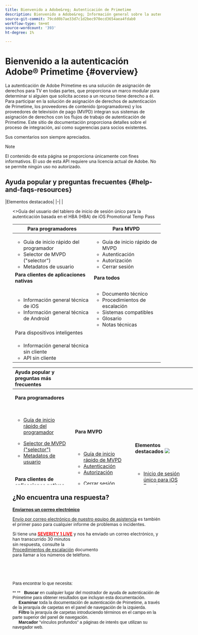 ```yaml
---
title: Bienvenido a Adobe&reg; Autenticación de Primetime
description: Bienvenido a Adobe&reg; Información general sobre la autenticación de Primetime
source-git-commit: 79cdd0b7ae33d7c1d2bec970ecd3654aea4fdab0
workflow-type: tm+mt
source-wordcount: '393'
ht-degree: 1%

---
```



# Bienvenido a la autenticación Adobe® Primetime {#overview}

La autenticación de Adobe Primetime es una solución de asignación de derechos para TV en todas partes, que proporciona un marco modular para determinar si alguien que solicita acceso a un recurso tiene derecho a él. Para participar en la solución de asignación de derechos de autenticación de Primetime, los proveedores de contenido (programadores) y los proveedores de televisión de pago (MVPD) integran sus sistemas de asignación de derechos con los flujos de trabajo de autenticación de Primetime. Este sitio de documentación proporciona detalles sobre el proceso de integración, así como sugerencias para socios existentes.

Sus comentarios son siempre apreciados.

>[!NOTE]
>
>El contenido de esta página se proporciona únicamente con fines informativos. El uso de esta API requiere una licencia actual de Adobe. No se permite ningún uso no autorizado.

## Ayuda popular y preguntas frecuentes {#help-and-faqs-resources}

|Elementos destacados| |-| |<ul>&lt;>Guía del usuario del tablero de inicio de sesión único para la autenticación basada en el HBA (HBA) de iOS Promotional Temp Pass

| Para programadores | Para MVPD |
|----------------------------------------------------------------------------------|-------------------------------------------------------------------------------------------------|
| <ul><li>Guía de inicio rápido del programador</li><li> Selector de MVPD (&quot;selector&quot;)</li><li>Metadatos de usuario</li></ul> | <ul><li>Guía de inicio rápido de MVPD</li><li>Autenticación</li><li>Autorización</li><li>Cerrar sesión</li></ul> |
| **Para clientes de aplicaciones nativas** | **Para todos** |
| <ul><li>Información general técnica de iOS</li><li>Información general técnica de Android</li></ul> | <ul><li>Documento técnico</li><li>Procedimientos de escalación</li><li>Sistemas compatibles</li><li>Glosario</li><li>Notas técnicas</li></ul> |
| Para dispositivos inteligentes |  |
| <ul><li>Información general técnica sin cliente</li><li>API sin cliente</li></ul> |

<div id="startcontainer">

<div class="table">

<table id="start-topic-table" data-border="0" data-cellpadding="0" data-cellspacing="0" style="height: 380px; width: 584px;">
<colgroup>
<col style="width: 33%" />
<col style="width: 33%" />
<col style="width: 33%" />
</colgroup>
<thead>
<tr class="header">
<th style="text-align: left;">Ayuda popular y preguntas más frecuentes</th>
<th style="text-align: left;"> </th>
<th style="text-align: left;"> </th>
</tr>
</thead>
<tbody>
<tr class="odd">
<td style="text-align: left;"><p><strong>Para programadores</strong></p>
<p> </p>
<ul>
<li><a href="#">Guía de inicio rápido del programador</a></li>
</ul>
<ul>
<li><a href="#obtaining_mvpd_list">Selector de MVPD ("selector")</a></li>
<li><a href="#">Metadatos de usuario</a></li>
</ul>
 
<p><strong>Para clientes de aplicaciones nativas</strong></p>
<ul>
<li><a href="#">Información general técnica de iOS</a></li>
<li><a href="#">Información general técnica de Android</a></li>
</ul>
<p> </p>
<p><strong>Para dispositivos inteligentes</strong></p>
<ul>
<li><a href="http://tve.helpdocsonline.com/rest-api-overview">Información general técnica sin cliente</a></li>
<li><a href="https://tve.helpdocsonline.com/rest-api-reference">API sin cliente</a></li>
</ul>
<p> </p></td>
<td style="text-align: left;"><p><strong>Para MVPD</strong></p>
<p> </p>
<ul>
<li><a href="#">Guía de inicio rápido de MVPD</a></li>
<li><a href="#">Autenticación</a></li>
<li><a href="#">Autorización</a></li>
</ul>
<ul>
<li><a href="#">Cerrar sesión</a></li>
</ul>
 
<p><strong>Para todos</strong></p>
<ul>
<li><a href="#">Documento técnico</a></li>
<li><a href="#">Procedimientos de escalación</a></li>
<li><a href="#">Sistemas compatibles</a></li>
<li><a href="#">Glosario</a></li>
<li><a href="#">Notas técnicas</a></li>
</ul></td>
<td style="text-align: left;"><p><strong>Elementos destacados <img src="https://dzf8vqv24eqhg.cloudfront.net/userfiles/258/326/ckfinder/images/1468939180_new.png?dc=201607190941-4" /></strong></p>
<p> </p>
<ul>
<li><a href="http://tve.helpdocsonline.com/ios/tvos-sso-changes">Inicio de sesión único para iOS</a></li>
<li><a href="#">Pase temporal promocional</a></li>
<li><a href="#">Autenticación basada en el hogar (HBA)</a></li>
<li><a href="https://dzf8vqv24eqhg.cloudfront.net/userfiles/258/326/ckfinder/files/AdobeNewsletterHBA.pdf">Infografía de HBA</a></li>
<li><a href="#">Guía del usuario del tablero de Primetime TVE</a></li>
</ul></td>
</tr>
</tbody>
</table>

</div>

<div class="block">

## ¿No encuentra una respuesta?

[**Enviarnos un correo electrónico**](mailto:tve-support@adobe.com)

[Envío por correo electrónico de nuestro equipo de asistencia](mailto:tve-support@adobe.com) es también el primer paso para cualquier informe de problemas o incidentes.

Si tiene una [**<span style="color:#ff0000;">SEVERITY 1 LIVE</span>**](http://tve.helpdocsonline.com/escalation-procedures-2)
y nos ha enviado un correo electrónico, y han transcurrido 30 minutos\
sin respuesta, consulte la\
[Procedimientos de escalación](#) documento\
para llamar a los números de teléfono.

<div>

 

</div>

</div>

</div>

 

<span style="font-family: verdana, geneva, sans-serif;">Para encontrar lo que necesita:</span>

<span style="font-family: verdana, geneva, sans-serif;">** **   **Buscar** en cualquier lugar del mostrador de ayuda de autenticación de Primetime para obtener resultados que incluyan esta documentación.\
     **Examinar** toda la documentación de autenticación de Primetime, a través de la jerarquía de carpetas en el panel de navegación de la izquierda.\
     **Filtro** la jerarquía de carpetas introduciendo términos en el campo en la parte superior del panel de navegación.\
     **Marcador** &quot;vínculos profundos&quot; a páginas de interés que utilizan su navegador web.</span>
